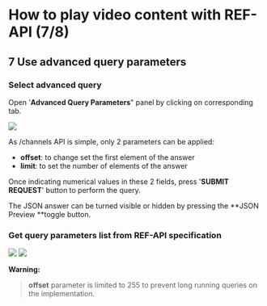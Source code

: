 #  How to play video content with REF-API (7/8)


## 7 Use advanced query parameters


### Select advanced query
Open '**Advanced Query Parameters**" panel by clicking on corresponding tab.


  ![](/posts/files/itk-how-to-play-video-102/assets/images/Start-REF-API-102-06.jpg)<br/>



As /channels API is simple, only 2 parameters can be applied:
- **offset**: to change set the first element of the answer
- **limit**: to set the number of elements of the answer


Once indicating numerical values in these 2 fields,
press '**SUBMIT REQUEST**' button to perform the query.

The JSON answer can be turned visible or hidden by pressing the **JSON Preview **toggle button.

### Get query parameters list from REF-API specification

  ![](/posts/files/itk-how-to-play-video-102/assets/images/Start-REF-API-102-17_channel_query_01.jpg)
  ![](/posts/files/itk-how-to-play-video-102/assets/images/Start-REF-API-102-18_channel_query_02.jpg)


**Warning:**

> **offset** parameter is limited to 255 to prevent long running queries on the implementation.

